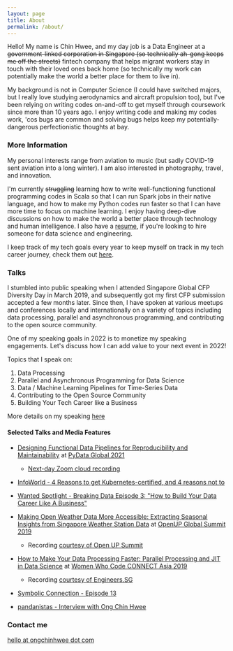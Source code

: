 ```yaml
---
layout: page
title: About
permalink: /about/
---
```


Hello! My name is Chin Hwee, and my day job is a Data Engineer at a <s>government-linked corporation in Singapore (so technically ah-gong keeps me off the streets)</s> fintech company that helps migrant workers stay in touch with their loved ones back home (so technically my work can potentially make the world a better place for them to live in).

My background is not in Computer Science (I could have switched majors, but I really love studying aerodynamics and aircraft propulsion too), but I've been relying on writing codes on-and-off to get myself through coursework since more than 10 years ago. I enjoy writing code and making my codes work, 'cos bugs are common and solving bugs helps keep my potentially-dangerous perfectionistic thoughts at bay.

### More Information

My personal interests range from aviation to music (but sadly COVID-19 sent aviation into a long winter). I am also interested in photography, travel, and innovation.

I'm currently <s>struggling</s> learning how to write well-functioning functional programming codes in Scala so that I can run Spark jobs in their native language, and how to make my Python codes run faster so that I can have more time to focus on machine learning. I enjoy having deep-dive discussions on how to make the world a better place through technology and human intelligence. I also have a [resume](https://hweecat.github.io/resume), if you're looking to hire someone for data science and engineering.

I keep track of my tech goals every year to keep myself on track in my tech career journey, check them out [here](https://hweecat.github.io/goals).

### Talks

I stumbled into public speaking when I attended Singapore Global CFP Diversity Day in March 2019, and subsequently got my first CFP submission accepted a few months later. Since then, I have spoken at various meetups and conferences locally and internationally on a variety of topics including data processing, parallel and asynchronous programming, and contributing to the open source community.

One of my speaking goals in 2022 is to monetize my speaking engagements. Let's discuss how I can add value to your next event in 2022!

Topics that I speak on:

1. Data Processing
2. Parallel and Asynchronous Programming for Data Science
3. Data / Machine Learning Pipelines for Time-Series Data
4. Contributing to the Open Source Community
5. Building Your Tech Career like a Business

More details on my speaking [here](https://hweecat.github.io/talks)

#### Selected Talks and Media Features

* [Designing Functional Data Pipelines for Reproducibility and Maintainability](https://hweecat.github.io/talk_pydataglobal-design-fp-data) at [PyData Global 2021](https://pydata.org/global2021/)
    - [Next-day Zoom cloud recording](https://bit.ly/pg2021-design-fp-data-video)

* [InfoWorld - 4 Reasons to get Kubernetes-certified, and 4 reasons not to](https://www.infoworld.com/article/3629750/4-reasons-to-get-kubernetes-certified-and-4-reasons-not-to.html)

* [Wanted Spotlight - Breaking Data Episode 3: "How to Build Your Data Career Like A Business"](https://www.wanted.jobs/events/spotlight_breaking_data_ep3)

* [Making Open Weather Data More Accessible: Extracting Seasonal Insights from Singapore Weather Station Data](https://hweecat.github.io/talk_extracting_seasonal_insights_from_sg_weather_station_data/) at [OpenUP Global Summit 2019](https://www.openup.global/)
    - Recording [courtesy of Open UP Summit](https://www.youtube.com/watch?v=x8CtEtn0vsc)

* [How to Make Your Data Processing Faster: Parallel Processing and JIT in Data Science](https://hweecat.github.io/talk_how-to-make-your-data-processing-faster) at [Women Who Code CONNECT Asia 2019](https://asia.womenwhocode.dev/)
    - Recording [courtesy of Engineers.SG](https://youtu.be/RX5rlt3jAt0)

* [Symbolic Connection - Episode 13](https://anchor.fm/symbolic-connection/episodes/013--Ong-Chin-Hwee--Data-Engineer-at-ST-Engineering-Part-1-einp0o/a-a1pvsb)

* [pandanistas - Interview with Ong Chin Hwee](https://www.pandanistas.org/interview-with-ong-chin-hwee.html)

### Contact me

[hello at ongchinhwee dot com](mailto:hello@ongchinhwee.com)
